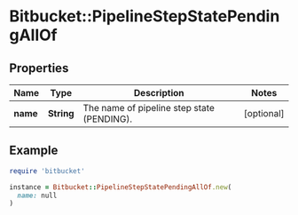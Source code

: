 # Bitbucket::PipelineStepStatePendingAllOf

## Properties

| Name | Type | Description | Notes |
| ---- | ---- | ----------- | ----- |
| **name** | **String** | The name of pipeline step state (PENDING). | [optional] |

## Example

```ruby
require 'bitbucket'

instance = Bitbucket::PipelineStepStatePendingAllOf.new(
  name: null
)
```

